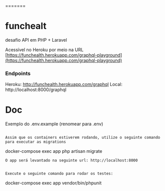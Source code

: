 =======
# funchealt
desafio API em PHP + Laravel 


Acessível no Heroku  por meio na URL [https://funchealth.herokuapp.com/graphql-playground](https://funchealth.herokuapp.com/graphql-playground)

### Endpoints
Heroku: http://funchealth.herokuapp.com/graphql
Local: http://localhost:8000/graphql

# Doc

Exemplo do .env.example (renomear para .env)
```

Assim que os containers estiverem rodando, utilize o seguinte comando para executar as migrations
```
docker-compose exec app php artisan migrate
```
O app será levantado na seguinte url: http://localhost:8000


Execute o seguinte comando para rodar os testes:
```
docker-compose exec app vendor/bin/phpunit
```
